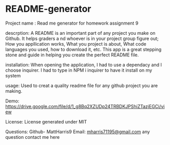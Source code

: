 # README-generator
Project name : Read me generator for homework assignment 9


descrption: A README is an important part of any project you make on Github.  It helps graders a
nd whoever is in your project group figure out; How you appllication works, What you project is about, What code languages you 
used, how to download it, etc.  This app is a great stepping stone and guide in helping you create the perfect README file.

installation:
When opening the application, I had to use a dependacy and I choose inquirer.  I had to type in NPM i inquirer to have it install on my system

usage: Used to creat a quality readme file for any github project you are making.


Demo: https://drive.google.com/file/d/1_g8Bq2XZUDp24TRBDKJPShiZTazjEGCi/view


License: 
License generated under MIT

Questions:
Github- MattHarris9
Email: mharris71195@gmail.com
any question contact me here
